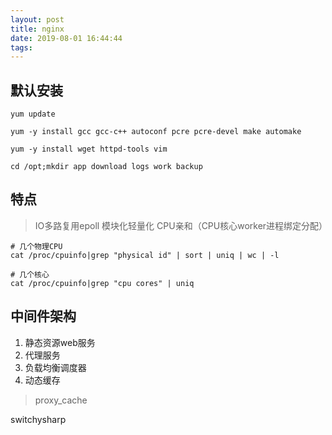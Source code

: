 ```yaml
---
layout: post
title: nginx
date: 2019-08-01 16:44:44
tags:
---
```


## 默认安装
```
yum update

yum -y install gcc gcc-c++ autoconf pcre pcre-devel make automake

yum -y install wget httpd-tools vim

cd /opt;mkdir app download logs work backup
```

## 特点
>IO多路复用epoll
>模块化轻量化
>CPU亲和（CPU核心worker进程绑定分配）
```
# 几个物理CPU
cat /proc/cpuinfo|grep "physical id" | sort | uniq | wc | -l

# 几个核心
cat /proc/cpuinfo|grep "cpu cores" | uniq 
```

## 中间件架构
1. 静态资源web服务
2. 代理服务
3. 负载均衡调度器
4. 动态缓存
>proxy_cache


switchysharp




